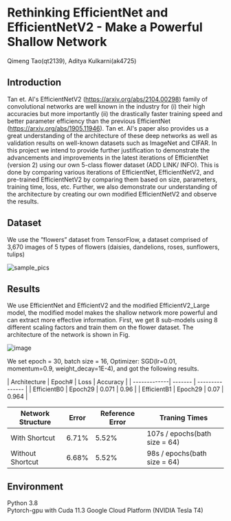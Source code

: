 # Rethinking EfficientNet and EfficientNetV2 - Make a Powerful Shallow Network
Qimeng Tao(qt2139), Aditya Kulkarni(ak4725)

##  Introduction
Tan et. Al's EfficientNetV2 (https://arxiv.org/abs/2104.00298) family of convolutional networks are well known in the industry for (i) their high accuracies but more importantly (ii) the drastically faster training speed and better parameter efficiency than the previous EfficientNet (https://arxiv.org/abs/1905.11946). Tan et. Al's paper also provides us a great understanding of the architecture of these deep networks as well as validation results on well-known datasets such as ImageNet and CIFAR. 
In this project we intend to provide further justification to demonstrate the advancements and improvements in the latest iterations of EfficientNet (version 2) using our own 5-class flower dataset (ADD LINK/ INFO). This is done by comparing various iterations of EfficientNet, EfficientNetV2, and pre-trained EfficientNetV2 by comparing them based on size, parameters, training time, loss, etc. Further, we also demonstrate our understanding of the architecture by creating our own modified EfficientNetV2 and observe the results.

##  Dataset
We use the ”flowers” dataset from TensorFlow, a dataset comprised of 3,670 images of 5 types of flowers (daisies, dandelions, roses, sunflowers, tulips)

![sample_pics](https://user-images.githubusercontent.com/90971979/167304558-e1f37b8c-b191-473c-acd3-0835f84df6c0.png)


##  Results
We use EfficientNet and EfficientV2 and the modified EfficientV2_Large model, the modified model makes the shallow network more powerful and can extract more effective information.
First, we get 8 sub-models using 8 different scaling factors and train them on the flower dataset. The architecture of the network is shown in Fig.

![image](https://user-images.githubusercontent.com/90971979/167306416-1373a361-71c7-4167-acba-cdbd5aaf4bfa.png)

We set epoch = 30, batch size = 16, Optimizer: SGD(lr=0.01, momentum=0.9, weight_decay=1E-4), and got the following results.

| Architecture | Epoch#  | Loss | Accuracy |
| -------------| ------- | --------------- |
| EfficientB0  | Epoch29 | 0.071 | 0.96    |
| EfficientB1  | Epoch29 | 0.07  | 0.964   |

| Network Structure | Error | Reference Error | Traning Times |
| ----------------- | ----- | --------------- | ------------- |
| With Shortcut     | 6.71% | 5.52% | 107s / epochs(bath size = 64) |
| Without Shortcut   | 6.68% | 5.52% | 98s  / epochs(bath size = 64) |

##  Environment
Python 3.8  
Pytorch-gpu with Cuda 11.3
Google Cloud Platform (NVIDIA Tesla T4)

